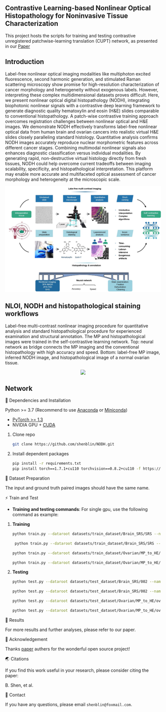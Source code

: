 ##  Contrastive Learning-based Nonlinear Optical Histopathology for Noninvasive Tissue Characterization

This project hosts the scripts for training and testing contrastive unregistered patchwise-learning translation (CUPT) network, as presented in our [Paper](assets/Manuscript.pdf)


## Introduction

Label-free nonlinear optical imaging modalities like multiphoton excited fluorescence, second harmonic generation, and stimulated Raman scattering microscopy show promise for high-resolution characterization of cancer morphology and heterogeneity without exogenous labels. However, interpreting these complex multidimensional datasets proves difficult. Here, we present nonlinear optical digital histopathology (NODH), integrating biophotonic nonlinear signals with a contrastive deep learning framework to generate diagnostic quality hematoxylin and eosin (H&E) slides comparable to conventional histopathology. A patch-wise contrastive training approach overcomes registration challenges between nonlinear optical and H&E images. We demonstrate NODH effectively transforms label-free nonlinear optical data from human brain and ovarian cancers into realistic virtual H&E slides closely paralleling standard histology. Quantitative analysis confirms NODH images accurately reproduce nuclear morphometric features across different cancer stages. Combining multimodal nonlinear signals also enhances diagnostic classification versus individual modalities. By generating rapid, non-destructive virtual histology directly from fresh tissues, NODH could help overcome current tradeoffs between imaging scalability, specificity, and histopathological interpretation. This platform may enable more accurate and multifaceted optical assessment of cancer morphology and heterogeneity at the microscopic scale.

<p align="center">
  <img src="image/NOCV.jpg">
</p>

## NLOI, NODH and histopathological staining workflows 
Label-free multi-contrast nonlinear imaging procedure for quantitative analysis and standard histopathological procedure for experienced examination and structural annotation. The MP and histopathological images were trained in the self-contrastive learning network. 
Top: neural network as bridge connects the MP imaging and the conventional histopathology with high accuracy and speed. 
Bottom: label-free MP image, inferred NODH image, and histopathological image of a normal ovarian tissue.

<p align="center">
  <img src="image/Supplementary video 1(compressed).gif">
</p>

## Network
📕 Dependencies and Installation

Python >= 3.7 (Recommend to use [Anaconda](https://www.anaconda.com/download/#linux) or [Miniconda](https://docs.conda.io/en/latest/miniconda.html))
- [PyTorch >= 1.3](https://pytorch.org/)
- NVIDIA GPU + [CUDA](https://developer.nvidia.com/cuda-downloads)

1. Clone repo

    ```bash
    git clone https://github.com/shenblin/NODH.git
    ```

2. Install dependent packages

    ```bash
    pip install -r requirements.txt
    pip install torch==1.7.1+cu110 torchvision==0.8.2+cu110 -f https://download.pytorch.org/whl/torch_stable.html
    ```
   
📕 Dataset Preparation

The input and ground truth paired images should have the same name.


⚡ Train and Test

- **Training and testing commands**: For single gpu, use the following command as example:
1. **Training**
    ```bash
    python train.py --dataroot datasets/train_dataset/Brain_SRS/SRS --name SRS_to_HE --save_epoch_freq 1
    ```
   ```bash
    python train.py --dataroot datasets/train_dataset/Brain_SRS/SRS --name SRS_to_HE_cross_contrastive --save_epoch_freq 1 --nce_includes_all_negatives_from_minibatch True --batch_size 3
    ```
    ```bash
    python train.py --dataroot datasets/train_dataset/Ovarian/MP_to_HE/ovarian_RGB --name MP_to_HE
    ```
    ```bash
    python train.py --dataroot datasets/train_dataset/Ovarian/MP_to_HE/ovarian_RGB --name MP_to_HE_cross_contrastive --nce_includes_all_negatives_from_minibatch True --batch_size 2
    ```
3. **Testing**
    ```bash
    python test.py --dataroot datasets/test_dataset/Brain_SRS/002 --name SRS_to_HE --phase test --results_dir result_tiles/2/  --epoch 26
    ```
    ```bash
    python test.py --dataroot datasets/test_dataset/Brain_SRS/002 --name SRS_to_HE_cross_contrastive --phase test --results_dir result_tiles/2/  --epoch 25
    ```
    ```bash
    python test.py --dataroot datasets/test_dataset/Ovarian/MP_to_HE/ovarian_RGB/ovarian_1 --name MP_to_HE --phase test --results_dir result_tiles/1/ --epoch 80
    ```
    ```bash
    python test.py --dataroot datasets/test_dataset/Ovarian/MP_to_HE/ovarian_RGB/ovarian_1 --name MP_to_HE_cross_contrastive --phase test --results_dir result_tiles/1/ --epoch 80
    ```
    
📢 Results

For more results and further analyses, please refer to our paper.


📜 Acknowledgement

Thanks [paper](https://arxiv.org/pdf/2007.15651) authers for the wonderful open source project!


🌏 Citations

If you find this work useful in your research, please consider citing the paper:

B. Shen, et al.

📧 Contact

If you have any questions, please email `shenblin@foxmail.com`.
